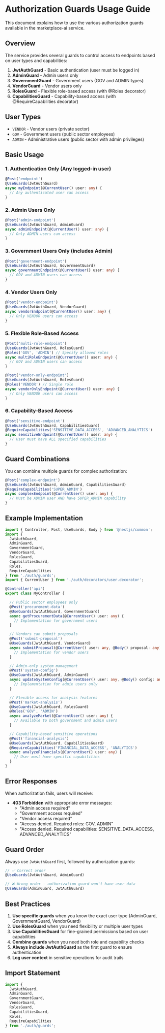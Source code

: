 # Authorization Guards Usage Guide

This document explains how to use the various authorization guards available in the marketplace-ai service.

## Overview

The service provides several guards to control access to endpoints based on user types and capabilities:

1. **JwtAuthGuard** - Basic authentication (user must be logged in)
2. **AdminGuard** - Admin users only
3. **GovernmentGuard** - Government users (GOV and ADMIN types)
4. **VendorGuard** - Vendor users only
5. **RolesGuard** - Flexible role-based access (with @Roles decorator)
6. **CapabilitiesGuard** - Capability-based access (with @RequireCapabilities decorator)

## User Types

- `VENDOR` - Vendor users (private sector)
- `GOV` - Government users (public sector employees)
- `ADMIN` - Administrative users (public sector with admin privileges)

## Basic Usage

### 1. Authentication Only (Any logged-in user)

```typescript
@Post('endpoint')
@UseGuards(JwtAuthGuard)
async myEndpoint(@CurrentUser() user: any) {
  // Any authenticated user can access
}
```

### 2. Admin Users Only

```typescript
@Post('admin-endpoint')
@UseGuards(JwtAuthGuard, AdminGuard)
async adminEndpoint(@CurrentUser() user: any) {
  // Only ADMIN users can access
}
```

### 3. Government Users Only (includes Admin)

```typescript
@Post('government-endpoint')
@UseGuards(JwtAuthGuard, GovernmentGuard)
async governmentEndpoint(@CurrentUser() user: any) {
  // GOV and ADMIN users can access
}
```

### 4. Vendor Users Only

```typescript
@Post('vendor-endpoint')
@UseGuards(JwtAuthGuard, VendorGuard)
async vendorEndpoint(@CurrentUser() user: any) {
  // Only VENDOR users can access
}
```

### 5. Flexible Role-Based Access

```typescript
@Post('multi-role-endpoint')
@UseGuards(JwtAuthGuard, RolesGuard)
@Roles('GOV', 'ADMIN') // Specify allowed roles
async multiRoleEndpoint(@CurrentUser() user: any) {
  // GOV and ADMIN users can access
}

@Post('vendor-only-endpoint')
@UseGuards(JwtAuthGuard, RolesGuard)
@Roles('VENDOR') // Single role
async vendorOnlyEndpoint(@CurrentUser() user: any) {
  // Only VENDOR users can access
}
```

### 6. Capability-Based Access

```typescript
@Post('sensitive-endpoint')
@UseGuards(JwtAuthGuard, CapabilitiesGuard)
@RequireCapabilities('SENSITIVE_DATA_ACCESS', 'ADVANCED_ANALYTICS')
async sensitiveEndpoint(@CurrentUser() user: any) {
  // User must have ALL specified capabilities
}
```

## Guard Combinations

You can combine multiple guards for complex authorization:

```typescript
@Post('complex-endpoint')
@UseGuards(JwtAuthGuard, AdminGuard, CapabilitiesGuard)
@RequireCapabilities('SUPER_ADMIN')
async complexEndpoint(@CurrentUser() user: any) {
  // Must be ADMIN user AND have SUPER_ADMIN capability
}
```

## Example Implementation

```typescript
import { Controller, Post, UseGuards, Body } from '@nestjs/common';
import {
  JwtAuthGuard,
  AdminGuard,
  GovernmentGuard,
  VendorGuard,
  RolesGuard,
  CapabilitiesGuard,
  Roles,
  RequireCapabilities
} from './auth/guards';
import { CurrentUser } from './auth/decorators/user.decorator';

@Controller('api')
export class MyController {

  // Public sector employees only
  @Post('procurement-data')
  @UseGuards(JwtAuthGuard, GovernmentGuard)
  async getProcurementData(@CurrentUser() user: any) {
    // Implementation for government users
  }

  // Vendors can submit proposals
  @Post('submit-proposal')
  @UseGuards(JwtAuthGuard, VendorGuard)
  async submitProposal(@CurrentUser() user: any, @Body() proposal: any) {
    // Implementation for vendor users
  }

  // Admin-only system management
  @Post('system-config')
  @UseGuards(JwtAuthGuard, AdminGuard)
  async updateSystemConfig(@CurrentUser() user: any, @Body() config: any) {
    // Implementation for admin users only
  }

  // Flexible access for analysis features
  @Post('market-analysis')
  @UseGuards(JwtAuthGuard, RolesGuard)
  @Roles('GOV', 'ADMIN')
  async analyzeMarket(@CurrentUser() user: any) {
    // Available to both government and admin users
  }

  // Capability-based sensitive operations
  @Post('financial-analysis')
  @UseGuards(JwtAuthGuard, CapabilitiesGuard)
  @RequireCapabilities('FINANCIAL_DATA_ACCESS', 'ANALYTICS')
  async analyzeFinancials(@CurrentUser() user: any) {
    // User must have specific capabilities
  }
}
```

## Error Responses

When authorization fails, users will receive:

- **403 Forbidden** with appropriate error messages:
  - "Admin access required"
  - "Government access required"
  - "Vendor access required"
  - "Access denied. Required roles: GOV, ADMIN"
  - "Access denied. Required capabilities: SENSITIVE_DATA_ACCESS, ADVANCED_ANALYTICS"

## Guard Order

Always use `JwtAuthGuard` first, followed by authorization guards:

```typescript
// ✅ Correct order
@UseGuards(JwtAuthGuard, AdminGuard)

// ❌ Wrong order - authorization guard won't have user data
@UseGuards(AdminGuard, JwtAuthGuard)
```

## Best Practices

1. **Use specific guards** when you know the exact user type (AdminGuard, GovernmentGuard, VendorGuard)
2. **Use RolesGuard** when you need flexibility or multiple user types
3. **Use CapabilitiesGuard** for fine-grained permissions based on user capabilities
4. **Combine guards** when you need both role and capability checks
5. **Always include JwtAuthGuard** as the first guard to ensure authentication
6. **Log user context** in sensitive operations for audit trails

## Import Statement

```typescript
import {
  JwtAuthGuard,
  AdminGuard,
  GovernmentGuard,
  VendorGuard,
  RolesGuard,
  CapabilitiesGuard,
  Roles,
  RequireCapabilities
} from './auth/guards';
```
